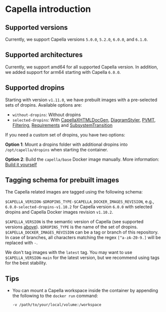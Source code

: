 <!--
 ~ SPDX-FileCopyrightText: Copyright DB Netz AG and the capella-collab-manager contributors
 ~ SPDX-License-Identifier: Apache-2.0
 -->

# Capella introduction

## Supported versions

Currently, we support Capella versions `5.0.0`, `5.2.0`, `6.0.0`, and `6.1.0`.

## Supported architectures

Currently, we support amd64 for all supported Capella version.
In addition, we added support for arm64 starting with Capella `6.0.0`.

## Supported dropins

Starting with version `v1.11.0`, we have prebuilt images with a pre-selected sets of dropins. Available options are:

- `without-dropins`: Without dropins
- `selected-dropins`: With
  [CapellaXHTMLDocGen](https://github.com/eclipse/capella-xhtml-docgen),
  [DiagramStyler](https://github.com/eclipse/capella/wiki/PVMT),
  [PVMT](https://github.com/eclipse/capella/wiki/PVMT),
  [Filtering](https://github.com/eclipse/capella-filtering),
  [Requirements](https://github.com/eclipse/capella-requirements-vp) and
  [SubsystemTransition](https://github.com/eclipse/capella-sss-transition)

If you need a custom set of dropins, you have two options:

**Option 1**: Mount a dropins folder with additional dropins into `/opt/capella/dropins` when starting the container.

**Option 2**: Build the `capella/base` Docker image manually. More information: [Build it yourself](./base.md#build-it-yourself)

## Tagging schema for prebuilt images

The Capella related images are tagged using the following schema:

`$CAPELLA_VERSION-$DROPINS_TYPE-$CAPELLA_DOCKER_IMAGES_REVISION`, e.g., `6.0.0-selected-dropins-v1.10.2` for Capella version `6.0.0` with selected dropins and Capella Docker images revision `v1.10.2`.

`$CAPELLA_VERSION` is the semantic version of Capella (see supported versions [above](#supported-versions)).
`$DROPINS_TYPE` is the name of the set of dropins.
`$CAPELLA_DOCKER_IMAGES_REVISION` can be a tag or branch of this repository. In case of branches, all characters matching the regex `[^a-zA-Z0-9.]` will be replaced with `-`.

We don't tag images with the `latest` tag. You may want to use `$CAPELLA_VERSION-main` for the latest version, but we recommend using tags for the best stability.

## Tips

- You can mount a Capella workspace inside the container by appending the following to
  the `docker run` command:
  <!-- prettier-ignore -->
    ```zsh
    -v /path/to/your/local/volume:/workspace
    ```
